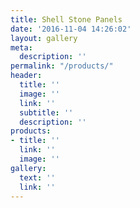 ```yaml
---
title: Shell Stone Panels
date: '2016-11-04 14:26:02'
layout: gallery
meta:
  description: ''
permalink: "/products/"
header:
  title: ''
  image: ''
  link: ''
  subtitle: ''
  description: ''
products:
- title: ''
  link: ''
  image: ''
gallery:
  text: ''
  link: ''
---
```

